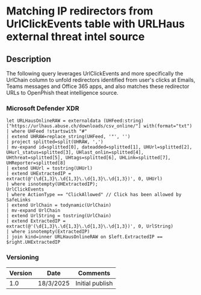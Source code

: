 # Matching IP redirectors from UrlClickEvents table with URLHaus external threat intel source

## Description

The following query leverages UrlClickEvents and more specifically the UrlChain column to unfold redirectors identified from user's clicks at Emails, Teams messages and Office 365 apps, and also matches these redirector URLs to OpenPhish theat intelligence source.

### Microsoft Defender XDR
```
let URLHausOnlineRAW = externaldata (UHFeed:string) ["https://urlhaus.abuse.ch/downloads/csv_online/"] with(format="txt")
| where UHFeed !startswith "#"
| extend UHRAW=replace_string(UHFeed, '"', '')
| project splitted=split(UHRAW, ',')
| mv-expand id=splitted[0], dateadded=splitted[1], UHUrl=splitted[2], UHurl_status=splitted[3], UHlast_onlin=splitted[4], UHthreat=splitted[5], UHtags=splitted[6], UHLink=splitted[7], UHReporter=splitted[8]
| extend UHUrl = tostring(UHUrl)
| extend UHExtractedIP = extract(@'(\d{1,3}\.\d{1,3}\.\d{1,3}\.\d{1,3})', 0, UHUrl)
| where isnotempty(UHExtractedIP);
UrlClickEvents
| where ActionType == "ClickAllowed" // Click has been allowed by SafeLinks
| extend UrlChain = todynamic(UrlChain)
| mv-expand UrlChain
| extend UrlString = tostring(UrlChain)
| extend ExtractedIP = extract(@'(\d{1,3}\.\d{1,3}\.\d{1,3}\.\d{1,3})', 0, UrlString)
| where isnotempty(ExtractedIP)
| join kind=inner URLHausOnlineRAW on $left.ExtractedIP == $right.UHExtractedIP
```

### Versioning
| Version       | Date          | Comments                               |
| ------------- |---------------| ---------------------------------------|
| 1.0           | 18/3/2025     | Initial publish                        |
